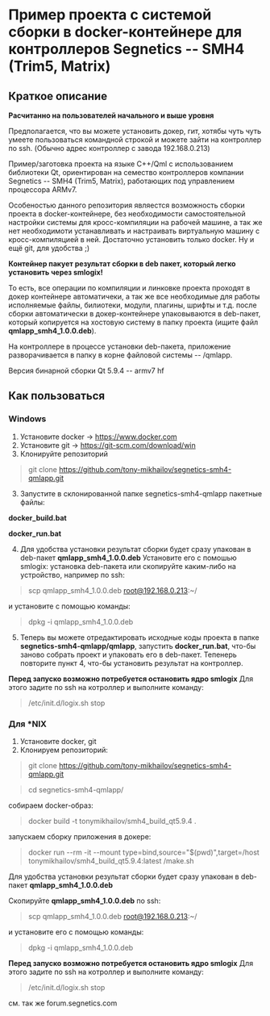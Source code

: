 # Пример проекта с системой сборки в docker-контейнере для контроллеров Segnetics -- SMH4 (Trim5, Matrix) 

## Краткое описание

**Расчитанно на пользователей начального и выше уровня**

Предполагается, что вы можете установить докер, гит, хотябы чуть чуть умеете пользоваться командной строкой и можете зайти на контроллер по ssh. (Обычно адрес контроллер с завода 192.168.0.213)

Пример/заготовка проекта на языке C++/Qml с использованием библиотеки Qt, ориентирован на семество контроллеров компании Segnetics -- SMH4 (Trim5, Matrix), работающих под управлением процессора ARMv7.

Особеностью данного репозитория являестся возможность сборки проекта в docker-контейнере, без необходимости самостоятельной настройки системы для кросс-компиляции на рабочей машине, а так же нет необходимоти устанавливать и настраивать виртуальную машину с кросс-компиляцией в ней. Достаточно установить только docker. Ну и ещё git, для удобства ;)

**Контейнер пакует результат сборки в deb пакет, который легко установить через smlogix!**

То есть, все операции по компиляции и линковке проекта проходят в докер контейнере автоматичеки, а так же все необходимые для работы исполняемые файлы, билиотеки, модули, плагины, шрифты и т.д. после сборки автоматически в докер-контейнере упаковываются в deb-пакет, который копируется на хостовую систему в папку проекта (ищите файл **qmlapp_smh4_1.0.0.deb**).   

На контроллере в процессе установки deb-пакета, приложение разворачивается в папку в корне файловой системы -- /qmlapp.   

Версия бинарной сборки Qt 5.9.4 -- armv7 hf

## Как пользоваться

### Windows

1. Установите docker -> https://www.docker.com
2. Установите git -> https://git-scm.com/download/win
3. Клонируйте репозиторий
> git clone https://github.com/tony-mikhailov/segnetics-smh4-qmlapp.git

3. Запустите в склонированной папке segnetics-smh4-qmlapp пакетные файлы:

**docker_build.bat** 

**docker_run.bat** 

4. Для удобства установки результат сборки будет сразу упакован в deb-пакет   **qmlapp_smh4_1.0.0.deb** 
Установите его с помошью smlogix: установка deb-пакета или скопируйте каким-либо на устройство, например по ssh: 
> scp qmlapp_smh4_1.0.0.deb root@192.168.0.213:~/

и установите с помощью команды:
> dpkg -i qmlapp_smh4_1.0.0.deb 

5. Теперь вы можете отредактировать исходные коды проекта в папке **segnetics-smh4-qmlapp/qmlapp**,
запустить **docker_run.bat**, что-бы заново собрать проект и упаковать его в deb-пакет. Тепенерь повторите пункт 4, что-бы установить результат на контроллер.

**Перед запуско возможно потребуется остановить ядро smlogix**
Для этого задите по ssh на котроллер и выполните команду:
> /etc/init.d/logix.sh stop

### Для *NIX

1. Установите docker, git
2. Клонируем репозиторий:
> git clone https://github.com/tony-mikhailov/segnetics-smh4-qmlapp.git

> cd segnetics-smh4-qmlapp/

собираем docker-образ:
> docker build -t tonymikhailov/smh4_build_qt5.9.4 .

запускаем сборку приложения в докере:
> docker run --rm -it --mount type=bind,source="$(pwd)",target=/host tonymikhailov/smh4_build_qt5.9.4:latest /make.sh

Для удобства установки результат сборки будет сразу упакован в deb-пакет   **qmlapp_smh4_1.0.0.deb** 

Скопируйте  **qmlapp_smh4_1.0.0.deb**  по ssh:
> scp qmlapp_smh4_1.0.0.deb root@192.168.0.213:~/

и установите его с помощью команды:
> dpkg -i qmlapp_smh4_1.0.0.deb 

**Перед запуско возможно потребуется остановить ядро smlogix**
Для этого задите по ssh на котроллер и выполните команду:
> /etc/init.d/logix.sh stop



см. так же forum.segnetics.com
